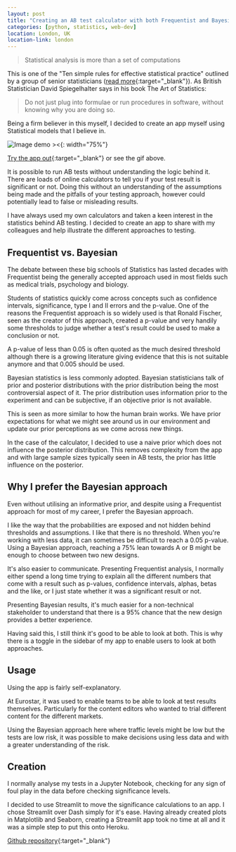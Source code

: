 ```yaml
---
layout: post
title: "Creating an AB test calculator with both Frequentist and Bayesian approaches"
categories: [python, statistics, web-dev]
location: London, UK
location-link: london
---
```


> Statistical analysis is more than a set of computations

This is one of the "Ten simple rules for effective statistical practice" outlined by a group of senior statisticians ([read more](https://journals.plos.org/ploscompbiol/article?id=10.1371/journal.pcbi.1004961){:target="\_blank"}). As British Statistician David Spiegelhalter says in his book The Art of Statistics:

> Do not just plug into formulae or run procedures in software, without knowing why you are doing so.

Being a firm believer in this myself, I decided to create an app myself using Statistical models that I believe in.

![Image demo ><]({{site.baseurl}}/assets/img/testcalculator.gif){: width="75%"}

<!--description-->

[Try the app out](https://abtestcalculator.herokuapp.com/){:target="\_blank"} or see the gif above.

It is possible to run AB tests without understanding the logic behind it. There are loads of online calculators to tell you if your test result is significant or not. Doing this without an understanding of the assumptions being made and the pitfalls of your testing approach, however could potentially lead to false or misleading results.

I have always used my own calculators and taken a keen interest in the statistics behind AB testing. I decided to create an app to share with my colleagues and help illustrate the different approaches to testing.

## Frequentist vs. Bayesian

The debate between these big schools of Statistics has lasted decades with Frequentist being the generally accepted approach used in most fields such as medical trials, psychology and biology.

Students of statistics quickly come across concepts such as confidence intervals, significance, type I and II errors and the p-value. One of the reasons the Frequentist approach is so widely used is that Ronald Fischer, seen as the creator of this approach, created a p-value and very handily some thresholds to judge whether a test's result could be used to make a conclusion or not.

A p-value of less than 0.05 is often quoted as the much desired threshold although there is a growing literature giving evidence that this is not suitable anymore and that 0.005 should be used.

Bayesian statistics is less commonly adopted. Bayesian statisticians talk of prior and posterior distributions with the prior distribution being the most controversial aspect of it. The prior distribution uses information prior to the experiment and can be subjective, if an objective prior is not available.

This is seen as more similar to how the human brain works. We have prior expectations for what we might see around us in our environment and update our prior perceptions as we come across new things.

In the case of the calculator, I decided to use a naive prior which does not influence the posterior distribution. This removes complexity from the app and with large sample sizes typically seen in AB tests, the prior has little influence on the posterior.

## Why I prefer the Bayesian approach

Even without utilising an informative prior, and despite using a Frequentist approach for most of my career, I prefer the Bayesian approach.

I like the way that the probabilities are exposed and not hidden behind thresholds and assumptions. I like that there is no threshold. When you're working with less data, it can sometimes be difficult to reach a 0.05 p-value. Using a Bayesian approach, reaching a 75% lean towards A or B might be enough to choose between two new designs.

It's also easier to communicate. Presenting Frequentist analysis, I normally either spend a long time trying to explain all the different numbers that come with a result such as p-values, confidence intervals, alphas, betas and the like, or I just state whether it was a significant result or not.

Presenting Bayesian results, it's much easier for a non-technical stakeholder to understand that there is a 95% chance that the new design provides a better experience.

Having said this, I still think it's good to be able to look at both. This is why there is a toggle in the sidebar of my app to enable users to look at both approaches.

## Usage

Using the app is fairly self-explanatory.

At Eurostar, it was used to enable teams to be able to look at test results themselves. Particularly for the content editors who wanted to trial different content for the different markets.

Using the Bayesian approach here where traffic levels might be low but the tests are low risk, it was possible to make decisions using less data and with a greater understanding of the risk.

## Creation

I normally analyse my tests in a Jupyter Notebook, checking for any sign of foul play in the data before checking significance levels.

I decided to use Streamlit to move the significance calculations to an app. I chose Streamlit over Dash simply for it's ease. Having already created plots in Matplotlib and Seaborn, creating a Streamlit app took no time at all and it was a simple step to put this onto Heroku.

[Github repository](https://github.com/rjjfox/abtestcalculator){:target="\_blank"}
